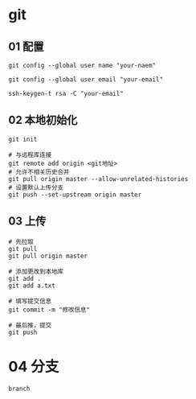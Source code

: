 # git

## 01 配置

```
git config --global user name "your-naem"

git config --global user email "your-email"

ssh-keygen-t rsa -C "your-email"

```

## 02 本地初始化

```
git init

# 与远程库连接
git remote add origin <git地址>
# 允许不相关历史合并
git pull origin master --allow-unrelated-histories
# 设置默认上传分支
git push --set-upstream origin master

```

## 03 上传

```
# 先拉取
git pull
git pull origin master

# 添加更改到本地库
git add .
git add a.txt

# 填写提交信息
git commit -m "修改信息"

# 最后推，提交
git push
```

# 04 分支
```
branch

```
